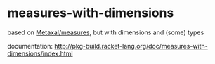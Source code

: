 measures-with-dimensions
========================

based on [Metaxal/measures](https://github.com/Metaxal/measures), but with dimensions and (some) types

documentation: http://pkg-build.racket-lang.org/doc/measures-with-dimensions/index.html

